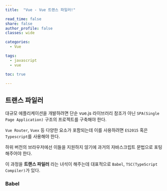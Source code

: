 ```yaml
---
title:  "Vue - Vue 트랜스 파일러!"

read_time: false
share: false
author_profile: false
classes: wide

categories:
  - Vue

tags:
  - javascript
  - vue

toc: true

---
```


## 트랜스 파일러  

대규모 에플리케이션을 개발하려면 단순 vue.js 라이브러리 참조가 아닌 `SPA(Single Page Application)` 구조의 프로젝트를 구축해야 한다.  

`Vue Router`, `Vuex` 등 다양한 요소가 포함되는데 이를 사용하려면 `ES2015` 혹은 `Typescript`를 사용해야 한다.  

하위 버전의 브라우저에선 이들을 지원하지 않기에 과거의 자바스크립트 문법으로 포팅해주어야 한다.  

이 과정을 **트랜스 파일러** 라는 녀석이 해주는데 대표적으로 `Babel`, `TSC(TypeScript Compiler)`가 있다.  

### Babel


